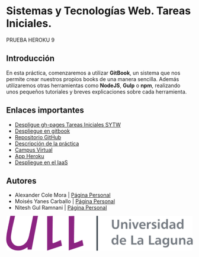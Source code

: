 # Sistemas y Tecnologías Web. Tareas Iniciales.


PRUEBA HEROKU 9
## Introducción

En esta práctica, comenzaremos a utilizar **GitBook**, un sistema que nos permite crear nuestros propios books de una manera sencilla. Además utilizaremos otras herramientas como **NodeJS**, **Gulp** o **npm**, realizando unos pequeños tutoriales y breves explicaciones sobre cada herramienta.

## Enlaces importantes
*  [Despligue gh-pages Tareas Iniciales SYTW](https://ull-esit-sytw-1617.github.io/practica-despliegues-en-iaas-y-heroku-alex-moi/)
*  [Despliegue en gitbook](https://alu0100767421.gitbooks.io/practica-despliegues-en-iaas-y-heroku-alex-moi/content/)
*  [Repositorio GitHub](https://github.com/ULL-ESIT-SYTW-1617/practica-despliegues-en-iaas-y-heroku-alex-moi)
*  [Descripción de la práctica](https://crguezl.github.io/ull-esit-1617/practicas/practicagitbook.html)
*  [Campus Virtual](https://campusvirtual.ull.es/1617/course/view.php?id=1175)
*  [App Heroku](https://gitbook-alex-moi-nitesh.herokuapp.com/)
*  [Despliegue en el IaaS](http://10.6.128.129:8080)

## Autores

* Alexander Cole Mora  | [Página Personal](http://alu0100767421.github.io/)
* Moisés Yanes Carballo | [Página Personal](http://alu0100782851.github.io/)
* Nitesh Gul Ramnani | [Página Personal](http://alu0100814651.github.io/blog/)

![Universidad de La Laguna](https://github.com/ULL-ESIT-SYTW-1617/tareas-iniciales-alex-moi/blob/master/images/logotipo-principal.png?raw=true)
